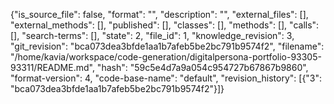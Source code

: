 {"is_source_file": false, "format": "", "description": "", "external_files": [], "external_methods": [], "published": [], "classes": [], "methods": [], "calls": [], "search-terms": [], "state": 2, "file_id": 1, "knowledge_revision": 3, "git_revision": "bca073dea3bfde1aa1b7afeb5be2bc791b9574f2", "filename": "/home/kavia/workspace/code-generation/digitalpersona-portfolio-93305-93311/README.md", "hash": "59c5e4d7a9a054c954727b67867b9860", "format-version": 4, "code-base-name": "default", "revision_history": [{"3": "bca073dea3bfde1aa1b7afeb5be2bc791b9574f2"}]}